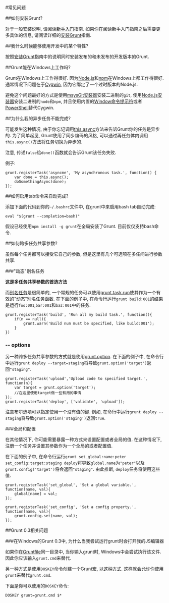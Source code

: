 #常见问题

##如何安装Grunt?

对于一般安装说明, 请阅读[新手入门](http://gruntjs.com/getting-started/)指南. 如果你在阅读新手入门指南之后需要更多具体的信息, 请阅读详细的[安装Grunt](http://gruntjs.com/installing-grunt/)指南.

##我什么时候能够使用开发中的某个特性?

按照[安装Grunt](http://gruntjs.com/installing-grunt/)指南中的说明同时安装发布的和未发布的开发版本的Grunt.

##Grunt能在Windows上工作吗?

Grunt在Windows上工作得很好. 因为[Node.js](http://nodejs.org/)和[npm](http://npmjs.org/)在Windows上都工作得很好. 通常情况下问题在于[Cygwin](http://www.cygwin.com/), 因为它绑定了一个过时版本的Node.js.

避免这个问题最好的方式是使用[msysGit安装器](http://msysgit.github.com/)安装二进制的`git`, 使用[Node.js安装器](http://nodejs.org/#download)安装二进制的`node`和`npm`, 并且使用内置的[Window命令提示符](http://www.cs.princeton.edu/courses/archive/spr05/cos126/cmd-prompt.html)或者[PowerShell](http://support.microsoft.com/kb/968929)替代Cygwin.

##为什么我的异步任务不能完成?

可能发生这种情况, 由于你忘记调用[this.async](http://gruntjs.com/grunt.task#wiki-this-async)方法来告诉Grunt你的任务是异步的. 为了简单起见, Grunt使用了同步编码的风格, 可以通过再任务体内调用`this.async()`方法将任务切换为异步的.

注意, 传递`false`给`done()`函数就会告诉Grunt该任务失败.

例子:

    grunt.registerTask('asyncme', 'My asynchronous task.', function() {
        var done = this.async();
        doSomethingAsync(done);
    });

##如何启用tab命令来自动完成?

添加下面的代码到你的`~/.bashrc`文件中, 在grunt中来启用bash tab自动完成:

    eval "$(grunt --completion=bash)"
    
假设已经使用`npm install -g grunt`在全局安装了Grunt. 目前仅仅支持bash命令.

##如何跨多任务共享参数?

虽然每个任务都可以接受它自己的参数, 但是这里有几个可选项在多任间进行参数共享.

###"动态"别名任务

**这是多任务共享参数的首选方法**

而[别名任务](http://gruntjs.com/grunt#wiki-grunt-registertask)是很简单的, 一个常规的任务可以使用[grunt.task.run](http://gruntjs.com/grunt.task#wiki-grunt-task-run)使其作为一个有效的"动态"别名任务函数. 在下面的例子中, 在命令行运行`grunt build:001`的结果是运行`foo:001`,`bar:001`和`baz:001`中的任务.

    grunt.registerTask('build', 'Run all my build task.', function(){
        if(n == null){
            grunt.warn('Build num must be specified, like build:001');
        }
    })
    
### -- options

另一种跨多任务共享参数的方式就是使用[grunt.option](http://gruntjs.com/grunt#wiki-grunt-option). 在下面的例子中, 在命令行中运行`grunt deploy --target=staging`将导致`grunt.option('target')`返回`"staging"`.

    grunt.registerTask('upload','Upload code to specified target.', function(n){
        var target = grunt.option('target');
        //在这里使用target做一些有用的事情
    });
    grunt.registerTask('deploy', ['validate', 'upload']);

注意布尔选项可以指定使用一个没有值的键. 例如, 在命行中运行`grunt deploy --staging`将导致`grunt.option('staging')`返回`true`.

###全局和配置

在其他情况下, 你可能需要暴露一种方式来设置配置或者全局的值. 在这种情况下, 注册一个任务并设置其参数作为一个全局的或者配置值.

在下面的例子中, 在命令行运行`grunt set_global:name:peter set_config:target:staging deploy`将导致`global.name`为`"peter"`以及`grunt.config('target')`将会返回`"staging"`. 由此推断, `deploy`任务将使用这些值.

    grunt.registerTask('set_global', 'Set a global variable.', function(name, val){
        global[name] = val;
    });
    
    grunt.registerTask('set_config', 'Set a config property.', function(name, val){
        grunt.config.set(name, val);
    });
    
##Grunt 0.3相关问题

###在Windows的Grunt 0.3中, 为什么当我尝试运行grunt时会打开我的JS编辑器

如果你在[Gruntfile](http://gruntjs.com/getting-started)同一目录中, 当你输入grunt时, Windows中会尝试执行该文件. 因此你应该输入`grunt.cmd`来替代.

另一种方式是使用`DOSKEY`命令创建一个Grunt宏, 以[这种方式](http://devblog.point2.com/2010/05/14/setup-persistent-aliases-macros-in-windows-command-prompt-cmd-exe-using-doskey/). 这样就会允许你使用`grunt`来替代`grunt.cmd`.

下面是你可以使用的`DOSKEY`命令:

    DOSKEY grunt=grunt.cmd $*


